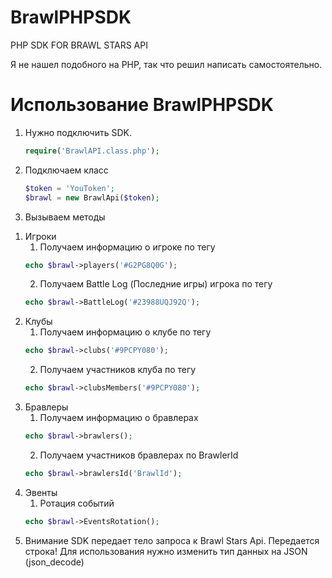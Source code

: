 # BrawlPHPSDK
PHP SDK FOR BRAWL STARS API 

Я не нашел подобного на PHP, так что решил написать самостоятельно. 

# Использование BrawlPHPSDK
1)  Нужно подключить SDK.
	```php
	require('BrawlAPI.class.php');
	```
2)  Подключаем класс
	```php
  	$token = 'YouToken';
	$brawl = new BrawlApi($token);
	```
3)  Вызываем методы
  1. Игроки
      1. Получаем информацию о игроке по тегу
      ```php
      echo $brawl->players('#G2PG8Q0G');
      ```
      2. Получаем Battle Log (Последние игры) игрока по тегу
      ```php
      echo $brawl->BattleLog('#23988UQJ92Q');
      ```
  2. Клубы
      1. Получаем информацию о клубе по тегу
      ```php
      echo $brawl->clubs('#9PCPY080');
      ```
      2. Получаем участников клуба по тегу
      ```php
      echo $brawl->clubsMembers('#9PCPY080');
      ```
  3. Бравлеры
      1. Получаем информацию о бравлерах
      ```php
      echo $brawl->brawlers();
      ```
      2. Получаем участников бравлерах по BrawlerId
      ```php
      echo $brawl->brawlersId('BrawlId');
      ```
  4. Эвенты
      1. Ротация событий
      ```php
      echo $brawl->EventsRotation();
      ```
  5. Внимание
      SDK передает тело запроса к Brawl Stars Api. Передается строка! Для использования нужно изменить тип данных на JSON (json_decode)
